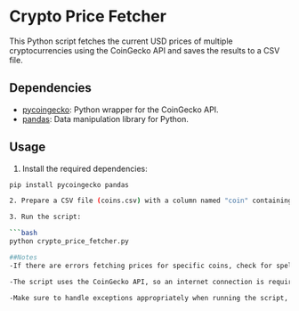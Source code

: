 # Crypto Price Fetcher

This Python script fetches the current USD prices of multiple cryptocurrencies using the CoinGecko API and saves the results to a CSV file.

## Dependencies

- [pycoingecko](https://github.com/man-c/pycoingecko): Python wrapper for the CoinGecko API.
- [pandas](https://pandas.pydata.org/): Data manipulation library for Python.

## Usage

1. Install the required dependencies:

```bash
pip install pycoingecko pandas

2. Prepare a CSV file (coins.csv) with a column named "coin" containing the list of cryptocurrency names or IDs.

3. Run the script:

```bash  
python crypto_price_fetcher.py

##Notes
-If there are errors fetching prices for specific coins, check for spelling errors or incorrect IDs in the coins.csv file.

-The script uses the CoinGecko API, so an internet connection is required.

-Make sure to handle exceptions appropriately when running the script, especially if there are issues with the CoinGecko API request.

